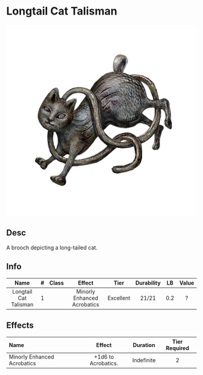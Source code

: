 # Longtail Cat Talisman

![Copyrighted Image](LongtailCatTalisman.png)

## Desc

A brooch depicting a long-tailed cat.

## Info

| Name | # | Class | Effect | Tier | Durability | LB | Value |
| :--: | :-: | :---: | :----: | :--: | :--------: | :-: | :---: |
| Longtail Cat Talisman | 1 |  | Minorly Enhanced Acrobatics | Excellent | 21/21 | 0.2 | ? |

## Effects

| Name | Effect | Duration | Tier Required |
| :--- | :----: | :------: | :-----------: |
| Minorly Enhanced Acrobatics | +1d6 to Acrobatics. | Indefinite | 2 |
